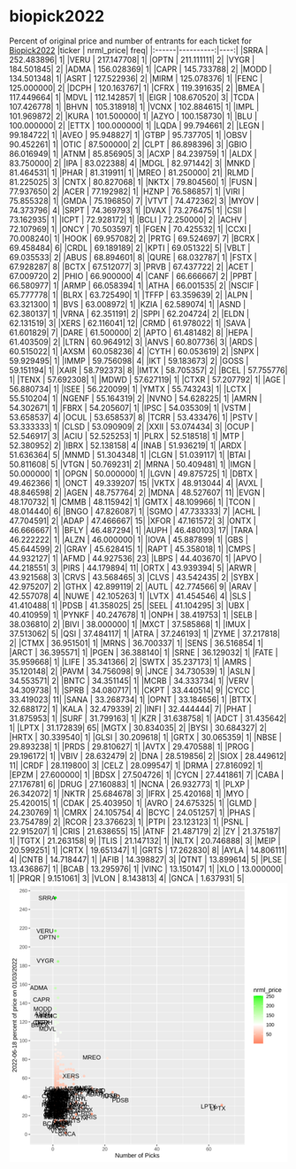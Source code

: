# biopick2022
Percent of original price and number of entrants for each ticket for [Biopick2022](https://twitter.com/hashtag/Biopick2022)
|ticker | nrml_price| freq|
|:------|----------:|----:|
|SRRA   | 252.483896|    1|
|VERU   | 217.147708|    1|
|OPTN   | 211.111111|    2|
|VYGR   | 184.501845|    2|
|ADMA   | 156.028369|    1|
|CAPR   | 145.733788|    2|
|MODD   | 134.501348|    1|
|ASRT   | 127.522936|    2|
|MIRM   | 125.078376|    1|
|FENC   | 125.000000|    2|
|DCPH   | 120.163767|    1|
|CFRX   | 119.391635|    2|
|BMEA   | 117.449664|    1|
|MDVL   | 112.142857|    1|
|EIGR   | 108.670520|    3|
|TCDA   | 107.426778|    1|
|BHVN   | 105.318918|    1|
|VCNX   | 102.884615|    1|
|IMPL   | 101.969872|    2|
|KURA   | 101.500000|    1|
|AZYO   | 100.158730|    1|
|BLU    | 100.000000|    2|
|ETTX   | 100.000000|    1|
|LQDA   |  99.794661|    2|
|LEGN   |  99.184722|    1|
|AVEO   |  95.948827|    1|
|GTBP   |  95.737705|    1|
|OBSV   |  90.452261|    1|
|OTIC   |  87.500000|    2|
|CLPT   |  86.898396|    3|
|GBIO   |  86.016949|    1|
|ATNM   |  85.856905|    3|
|ACXP   |  84.239759|    1|
|ALDX   |  83.750000|    2|
|IPA    |  83.022388|    4|
|MDGL   |  82.971442|    3|
|MNKD   |  81.464531|    1|
|PHAR   |  81.319911|    1|
|MREO   |  81.250000|   21|
|RLMD   |  81.225025|    3|
|CNTX   |  80.827068|    1|
|NKTX   |  79.804560|    1|
|FUSN   |  77.937650|    2|
|ACER   |  77.192982|    1|
|HZNP   |  76.586857|    1|
|VIRI   |  75.855328|    1|
|GMDA   |  75.196850|    7|
|VTVT   |  74.472362|    3|
|MYOV   |  74.373796|    4|
|SRPT   |  74.369793|    1|
|DVAX   |  73.276475|    1|
|CSII   |  73.162935|    1|
|ICPT   |  72.928172|    1|
|BCLI   |  72.250000|    2|
|ACHV   |  72.107969|    1|
|ONCY   |  70.503597|    1|
|FGEN   |  70.425532|    1|
|CCXI   |  70.008240|    1|
|HOOK   |  69.957082|    2|
|PRTG   |  69.524697|    7|
|BCRX   |  69.458484|    6|
|CRDL   |  69.189189|    2|
|KPTI   |  69.051322|    5|
|VBLT   |  69.035533|    2|
|ABUS   |  68.894601|    8|
|QURE   |  68.032787|    1|
|FSTX   |  67.928287|    8|
|BCTX   |  67.512077|    3|
|PRVB   |  67.437722|    2|
|ACET   |  67.009720|    2|
|PHIO   |  66.900000|    4|
|CANF   |  66.666667|    2|
|PPBT   |  66.580977|    1|
|ARMP   |  66.058394|    1|
|ATHA   |  66.001535|    2|
|NSCIF  |  65.777778|    1|
|BLRX   |  63.725490|    1|
|TFFP   |  63.359639|    2|
|ALPN   |  63.321300|    1|
|BVS    |  63.008972|    1|
|KZIA   |  62.589074|    1|
|ASND   |  62.380137|    1|
|VRNA   |  62.351191|    2|
|SPPI   |  62.204724|    2|
|ELDN   |  62.131519|    3|
|XERS   |  62.116041|   12|
|CRMD   |  61.978022|    1|
|SAVA   |  61.601829|    7|
|DARE   |  61.500000|    2|
|APTO   |  61.481482|    8|
|HEPA   |  61.403509|    2|
|LTRN   |  60.964912|    3|
|ANVS   |  60.807736|    3|
|ARDS   |  60.515022|    1|
|AXSM   |  60.058236|    4|
|CYTH   |  60.053619|    2|
|SNPX   |  59.929495|    1|
|IMMP   |  59.756098|    4|
|IKT    |  59.183673|    2|
|GOSS   |  59.151194|    1|
|XAIR   |  58.792373|    8|
|IMTX   |  58.705357|    2|
|BCEL   |  57.755776|    1|
|TENX   |  57.692308|    1|
|MDWD   |  57.627119|    1|
|CTXR   |  57.207792|    1|
|AGE    |  56.880734|    1|
|ISEE   |  56.220099|    1|
|YMTX   |  55.743243|    1|
|LCTX   |  55.510204|    1|
|NGENF  |  55.164319|    2|
|NVNO   |  54.628225|    1|
|AMRN   |  54.302671|    1|
|FBRX   |  54.205607|    1|
|IPSC   |  54.035309|    1|
|VSTM   |  53.658537|    4|
|OCUL   |  53.658537|    8|
|TCRR   |  53.433476|    1|
|PSTV   |  53.333333|    1|
|CLSD   |  53.090909|    2|
|XXII   |  53.074434|    3|
|OCUP   |  52.546917|    3|
|ACIU   |  52.525253|    1|
|PLRX   |  52.518518|    1|
|MTP    |  52.380952|    2|
|IBRX   |  52.138158|    4|
|INAB   |  51.936219|    1|
|ARDX   |  51.636364|    5|
|MNMD   |  51.304348|    1|
|CLGN   |  51.039117|    1|
|BTAI   |  50.811608|    5|
|VTGN   |  50.769231|    2|
|MRNA   |  50.409481|    1|
|IMGN   |  50.000000|    1|
|OPGN   |  50.000000|    1|
|LGVN   |  49.875725|    1|
|DBTX   |  49.462366|    1|
|ONCT   |  49.339207|   15|
|VKTX   |  48.913044|    4|
|AVXL   |  48.846598|    2|
|AGEN   |  48.757764|    2|
|MDNA   |  48.527607|   11|
|EVGN   |  48.170732|    1|
|CMMB   |  48.115942|    1|
|GMTX   |  48.109966|    1|
|TCON   |  48.014440|    6|
|BNGO   |  47.826087|    1|
|SGMO   |  47.733333|    7|
|ACHL   |  47.704591|    2|
|ADAP   |  47.466667|   15|
|XFOR   |  47.161572|    3|
|ONTX   |  46.666667|    1|
|BFLY   |  46.487294|    1|
|AUPH   |  46.480103|   17|
|TARA   |  46.222222|    1|
|ALZN   |  46.000000|    1|
|IOVA   |  45.887899|    1|
|GBS    |  45.644599|    2|
|GRAY   |  45.628415|    1|
|RAPT   |  45.358018|    1|
|CMPS   |  44.932127|    1|
|AFMD   |  44.927536|   23|
|LBPS   |  44.403670|    1|
|APVO   |  44.218551|    3|
|PIRS   |  44.179894|   11|
|ORTX   |  43.939394|    5|
|ARWR   |  43.921568|    3|
|CRVS   |  43.568465|    3|
|CLVS   |  43.542435|    2|
|SYBX   |  42.975207|    2|
|GTHX   |  42.899119|    2|
|AUTL   |  42.774566|    9|
|ARAV   |  42.557078|    4|
|NUWE   |  42.105263|    1|
|LVTX   |  41.454546|    4|
|SLS    |  41.410488|    1|
|PDSB   |  41.358025|   25|
|SEEL   |  41.104295|    3|
|UBX    |  40.410959|    1|
|PYNKF  |  40.247678|    1|
|ONPH   |  38.419753|    1|
|SELB   |  38.036810|    2|
|BIVI   |  38.000000|    1|
|MXCT   |  37.585868|    1|
|IMUX   |  37.513062|    5|
|QSI    |  37.484117|    1|
|ATRA   |  37.246193|    1|
|ZYME   |  37.217818|    2|
|CTMX   |  36.951501|    1|
|MRNS   |  36.700337|    1|
|SENS   |  36.516854|    1|
|ARCT   |  36.395571|    1|
|PGEN   |  36.388140|    1|
|SRNE   |  36.129032|    1|
|FATE   |  35.959668|    1|
|LIFE   |  35.341366|    2|
|SWTX   |  35.237173|    1|
|AMRS   |  35.120148|    2|
|PAVM   |  34.756098|    9|
|JNCE   |  34.730539|    1|
|ASLN   |  34.553571|    2|
|BNTC   |  34.351145|    1|
|MCRB   |  34.333734|    1|
|VERV   |  34.309738|    1|
|SPRB   |  34.080717|    1|
|CKPT   |  33.440514|    9|
|CYCC   |  33.419023|   11|
|SANA   |  33.268734|    1|
|OPNT   |  33.184656|    1|
|BTTX   |  32.688172|    1|
|KALA   |  32.479339|    2|
|INFI   |  32.444444|    7|
|PHAT   |  31.875953|    1|
|SURF   |  31.799163|    1|
|KZR    |  31.638758|    1|
|ADCT   |  31.435642|    1|
|LPTX   |  31.172839|   65|
|MGTX   |  30.834035|    2|
|BYSI   |  30.684327|    2|
|HRTX   |  30.339540|    1|
|GLSI   |  30.209618|    1|
|GRTX   |  30.065359|    1|
|NBSE   |  29.893238|    1|
|PRDS   |  29.810627|    1|
|AVTX   |  29.470588|    1|
|PROG   |  29.196172|    1|
|VBIV   |  28.632479|    2|
|DNA    |  28.519856|    2|
|SIOX   |  28.449612|   11|
|CRDF   |  28.119800|    3|
|CELZ   |  28.099547|    1|
|DRMA   |  27.816092|    1|
|EPZM   |  27.600000|    1|
|BDSX   |  27.504726|    1|
|CYCN   |  27.441861|    7|
|CABA   |  27.176781|    6|
|DRUG   |  27.160883|    1|
|NCNA   |  26.932773|    1|
|PLXP   |  26.342072|    1|
|NKTR   |  25.684678|    3|
|IFRX   |  25.420168|    1|
|MYO    |  25.420015|    1|
|CDAK   |  25.403950|    1|
|AVRO   |  24.675325|    1|
|GLMD   |  24.230769|    1|
|CMRX   |  24.105754|    4|
|BCYC   |  24.051257|    1|
|PHAS   |  23.754789|    2|
|RCOR   |  23.376623|    1|
|PTPI   |  23.123123|    1|
|PSNL   |  22.915207|    1|
|CRIS   |  21.638655|   15|
|ATNF   |  21.487179|    2|
|ZY     |  21.375187|    1|
|TGTX   |  21.263158|    9|
|TLIS   |  21.147132|    1|
|NLTX   |  20.746888|    3|
|MEIP   |  20.599251|    1|
|CRTX   |  19.651347|    1|
|GRTS   |  17.262830|    8|
|AYLA   |  14.806111|    4|
|CNTB   |  14.718447|    1|
|AFIB   |  14.398827|    3|
|QTNT   |  13.899614|    5|
|PLSE   |  13.436867|    1|
|BCAB   |  13.295976|    1|
|VINC   |  13.150147|    1|
|XLO    |  13.000000|    1|
|PRQR   |   9.151061|    3|
|VLON   |   8.143813|    4|
|GNCA   |   1.637931|    5|
![retvspicks](biopicks.png?raw=true)
